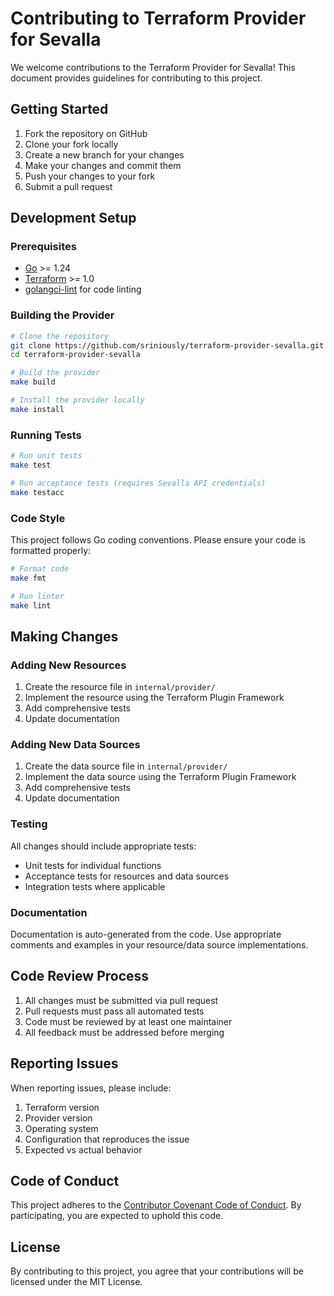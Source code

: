 # Contributing to Terraform Provider for Sevalla

We welcome contributions to the Terraform Provider for Sevalla! This document provides guidelines for contributing to this project.

## Getting Started

1. Fork the repository on GitHub
2. Clone your fork locally
3. Create a new branch for your changes
4. Make your changes and commit them
5. Push your changes to your fork
6. Submit a pull request

## Development Setup

### Prerequisites

- [Go](https://golang.org/doc/install) >= 1.24
- [Terraform](https://developer.hashicorp.com/terraform/downloads) >= 1.0
- [golangci-lint](https://golangci-lint.run/usage/install/) for code linting

### Building the Provider

```bash
# Clone the repository
git clone https://github.com/sriniously/terraform-provider-sevalla.git
cd terraform-provider-sevalla

# Build the provider
make build

# Install the provider locally
make install
```

### Running Tests

```bash
# Run unit tests
make test

# Run acceptance tests (requires Sevalla API credentials)
make testacc
```

### Code Style

This project follows Go coding conventions. Please ensure your code is formatted properly:

```bash
# Format code
make fmt

# Run linter
make lint
```

## Making Changes

### Adding New Resources

1. Create the resource file in `internal/provider/`
2. Implement the resource using the Terraform Plugin Framework
3. Add comprehensive tests
4. Update documentation

### Adding New Data Sources

1. Create the data source file in `internal/provider/`
2. Implement the data source using the Terraform Plugin Framework
3. Add comprehensive tests
4. Update documentation

### Testing

All changes should include appropriate tests:

- Unit tests for individual functions
- Acceptance tests for resources and data sources
- Integration tests where applicable

### Documentation

Documentation is auto-generated from the code. Use appropriate comments and examples in your resource/data source implementations.

## Code Review Process

1. All changes must be submitted via pull request
2. Pull requests must pass all automated tests
3. Code must be reviewed by at least one maintainer
4. All feedback must be addressed before merging

## Reporting Issues

When reporting issues, please include:

1. Terraform version
2. Provider version
3. Operating system
4. Configuration that reproduces the issue
5. Expected vs actual behavior

## Code of Conduct

This project adheres to the [Contributor Covenant Code of Conduct](CODE_OF_CONDUCT.md). By participating, you are expected to uphold this code.

## License

By contributing to this project, you agree that your contributions will be licensed under the MIT License.